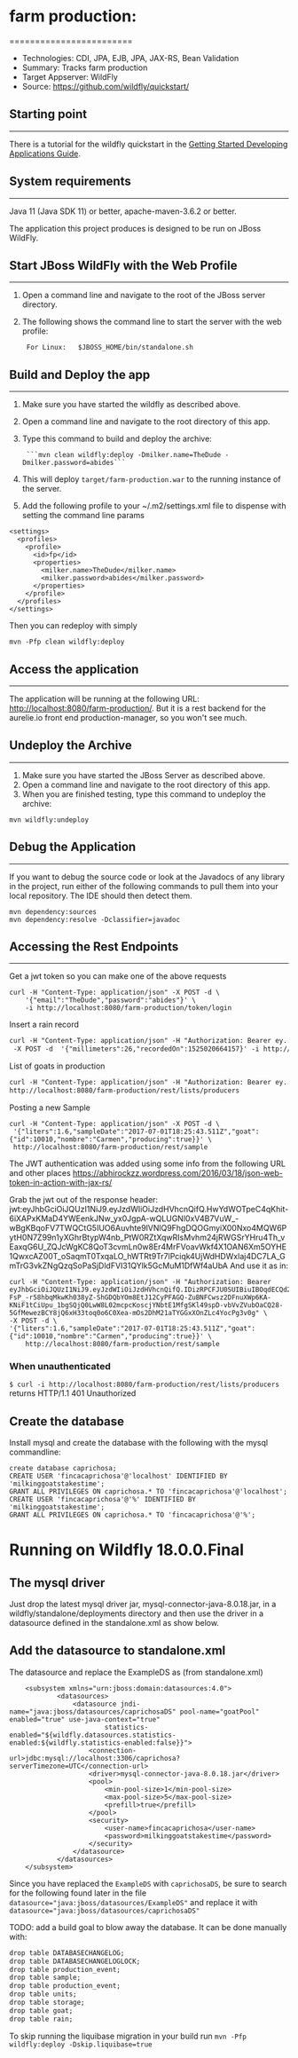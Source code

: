 # farm production:
========================
* Technologies: CDI, JPA, EJB, JPA, JAX-RS, Bean Validation
* Summary: Tracks farm production
* Target Appserver: WildFly
* Source: <https://github.com/wildfly/quickstart/>

## Starting point
-----------

There is a tutorial for the wildfly quickstart in the [Getting Started Developing Applications Guide](https://github.com/wildfly/quickstart/guide/production/).

## System requirements
-------------------

Java 11 (Java SDK 11) or better, apache-maven-3.6.2 or better.

The application this project produces is designed to be run on JBoss WildFly.


## Start JBoss WildFly with the Web Profile
-------------------------

1. Open a command line and navigate to the root of the JBoss server directory.
2. The following shows the command line to start the server with the web profile:

        For Linux:   $JBOSS_HOME/bin/standalone.sh

 
## Build and Deploy the app
-------------------------

1. Make sure you have started the wildfly as described above.
2. Open a command line and navigate to the root directory of this app.
3. Type this command to build and deploy the archive:

        ```mvn clean wildfly:deploy -Dmilker.name=TheDude -Dmilker.password=abides```

4. This will deploy `target/farm-production.war` to the running instance of the server.
5. Add the following profile to your ~/.m2/settings.xml file to dispense with setting the command line params
```
<settings>
  <profiles>
    <profile>
      <id>fp</id>
      <properties>
        <milker.name>TheDude</milker.name>
        <milker.password>abides</milker.password>
      </properties>
    </profile>
  </profiles>
</settings>
```

Then you can redeploy with simply
```
mvn -Pfp clean wildfly:deploy
```

## Access the application
---------------------

The application will be running at the following URL: <http://localhost:8080/farm-production/>. But it is a rest
backend for the aurelie.io front end production-manager, so you won't see much.

## Undeploy the Archive
--------------------

1. Make sure you have started the JBoss Server as described above.
2. Open a command line and navigate to the root directory of this app.
3. When you are finished testing, type this command to undeploy the archive:
```
mvn wildfly:undeploy
```

## Debug the Application
------------------------------------

If you want to debug the source code or look at the Javadocs of any library in the project, run either of the
following commands to pull them into your local repository. The IDE should then detect them.
```
mvn dependency:sources
mvn dependency:resolve -Dclassifier=javadoc
```

## Accessing the Rest Endpoints
-----------------------------
Get a jwt token so you can make one of the above requests
```
curl -H "Content-Type: application/json" -X POST -d \
    '{"email":"TheDude","password":"abides"}' \
    -i http://localhost:8080/farm-production/token/login
```
Insert a rain record
```markdown
curl -H "Content-Type: application/json" -H "Authorization: Bearer ey..."  \
 -X POST -d  '{"millimeters":26,"recordedOn":1525020664157}' -i http://localhost:8080/farm-production/rest/rain
```
List of goats in production
```markdown
curl -H "Content-Type: application/json" -H "Authorization: Bearer ey..."  \
http://localhost:8080/farm-production/rest/lists/producers
```
Posting a new Sample
```
curl -H "Content-Type: application/json" -X POST -d \
 '{"liters":1.6,"sampleDate":"2017-07-01T18:25:43.511Z","goat":{"id":10010,"nombre":"Carmen","producing":true}}' \
 http://localhost:8080/farm-production/rest/sample
```

The JWT authentication was added using some info from the following URL and other places
https://abhirockzz.wordpress.com/2016/03/18/json-web-token-in-action-with-jax-rs/

Grab the jwt out of the response header:
jwt:eyJhbGciOiJQUzI1NiJ9.eyJzdWIiOiJzdHVhcnQifQ.HwYdWOTpeC4qKhit-6iXAPxKMaD4YWEenkJNw_yx0JgpA-wQLUGNl0xV4B7VuW_-wBgKBqoFV7TWQCtG5IUO6Auvhte9lVNlQ9FhgDQOGmyiX00Nxo4MQW6PytH0N7Z99n1yXGhrBtypW4nb_PtW0RZtXqwRIsMvhm24jRWGSrYHru4Th_vEaxqG6U_ZQJcWgKC8QoT3cvmLn0w8Er4MrFVoavWkf4X1OAN6Xm5OYHE1QwxcAZ00T_oSaqmT0TxqaLO_hWTRt9Tr7lPciqk4UjWdHDWxlaj4DC7LA_GmTrG3vkZNgQzqSoPaSjDldFVI31QYlk5GcMuM1DfWf4aUbA
And use it as in:
```
curl -H "Content-Type: application/json" -H "Authorization: Bearer eyJhbGciOiJQUzI1NiJ9.eyJzdWIiOiJzdHVhcnQifQ.IDizRPCFJU0SUIBiuIBOqdECQd2YU8IXC8sHN2VTzYrulgzBw2VoQYQvo2naDYqC0DK8cJqI5V37lqmlS2sfb0RR02DkR9WTTd4m3Vl_oHnN8djQMV4YKM7WnYzWvqgNxS0llzvDuieztr1z-FsP_-r58hbqMkwKh038yZ-ShGDQbYOm8EtJ12CyPFAGQ-ZuBNFCwsz2DFnuXWp6KA-KNiF1tCiUpu_1bgSQjQ0LwW8L02mcpcKoscjYNbtE1MfgSKl49spD-vbVvZVubOaCQ28-5GfMewezBCY8jQ6xH33toq0o6C0Xea-mOs2DhM21aTYGGxXOnZLc4YocPg3v0g" \
-X POST -d \
'{"liters":1.6,"sampleDate":"2017-07-01T18:25:43.511Z","goat":{"id":10010,"nombre":"Carmen","producing":true}}' \
    http://localhost:8080/farm-production/rest/sample 
```

### When unauthenticated
`$ curl -i http://localhost:8080/farm-production/rest/lists/producers `
returns    HTTP/1.1 401 Unauthorized


## Create the database
Install mysql and create the database with the following with the mysql commandline:
```
create database caprichosa;
CREATE USER 'fincacaprichosa'@'localhost' IDENTIFIED BY 'milkinggoatstakestime';
GRANT ALL PRIVILEGES ON caprichosa.* TO 'fincacaprichosa'@'localhost';
CREATE USER 'fincacaprichosa'@'%' IDENTIFIED BY 'milkinggoatstakestime';
GRANT ALL PRIVILEGES ON caprichosa.* TO 'fincacaprichosa'@'%'; 
```

# Running on Wildfly 18.0.0.Final

## The mysql driver
Just drop the latest mysql driver jar, mysql-connector-java-8.0.18.jar, in a wildfly/standalone/deployments directory and then
use the driver in a datasource defined in the standalone.xml as show below.

## Add the datasource to standalone.xml
The datasource and replace the ExampleDS as (from standalone.xml)
```
    <subsystem xmlns="urn:jboss:domain:datasources:4.0">
            <datasources>
                <datasource jndi-name="java:jboss/datasources/caprichosaDS" pool-name="goatPool" enabled="true" use-java-context="true" 
                        statistics-enabled="${wildfly.datasources.statistics-enabled:${wildfly.statistics-enabled:false}}">
                    <connection-url>jdbc:mysql://localhost:3306/caprichosa?serverTimezone=UTC</connection-url>
                    <driver>mysql-connector-java-8.0.18.jar</driver>
                    <pool>
                        <min-pool-size>1</min-pool-size>
                        <max-pool-size>5</max-pool-size>
                        <prefill>true</prefill>
                    </pool>
                    <security>
                        <user-name>fincacaprichosa</user-name>
                        <password>milkinggoatstakestime</password>
                    </security>
                </datasource>
            </datasources>
    </subsystem>
```

Since you have replaced the `ExampleDS` with `caprichosaDS`, be sure to search for the following found later in the file 
`datasource="java:jboss/datasources/ExampleDS"`
and replace it with
`datasource="java:jboss/datasources/caprichosaDS"`

TODO: add a build goal to blow away the database. It can be done manually with:
```markdown
drop table DATABASECHANGELOG;
drop table DATABASECHANGELOGLOCK;
drop table production_event;
drop table sample;
drop table production_event;
drop table units;
drop table storage;
drop table goat;
drop table rain;
```

To skip running the liquibase migration in your build run
`mvn -Pfp wildfly:deploy -Dskip.liquibase=true`